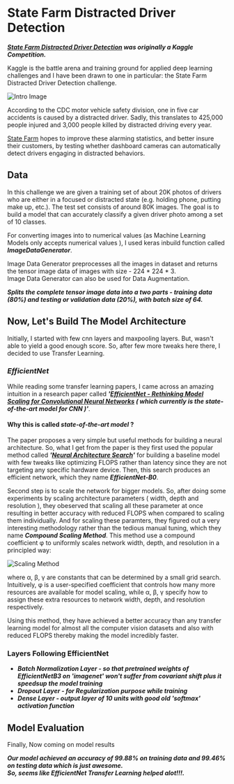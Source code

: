 # State Farm Distracted Driver Detection

***[State Farm Distracted Driver Detection](https://www.kaggle.com/c/state-farm-distracted-driver-detection/overview) was originally a Kaggle Competition.***

Kaggle is the battle arena and training ground for applied deep learning challenges and I have been drawn to one in particular: the State Farm Distracted Driver Detection challenge.

![Intro Image](https://storage.googleapis.com/kaggle-competitions/kaggle/5048/media/drivers_statefarm.png)

According to the CDC motor vehicle safety division, one in five car accidents is caused by a distracted driver. Sadly, this translates to 425,000 people injured and 3,000 people killed by distracted driving every year.

[State Farm](https://www.statefarm.com) hopes to improve these alarming statistics, and better insure their customers, by testing whether dashboard cameras can automatically detect drivers engaging in distracted behaviors.

## Data
In this challenge we are given a training set of about 20K photos of drivers who are either in a focused or distracted state (e.g. holding phone, putting make up, etc.). The test set consists of around 80K images. The goal is to build a model that can accurately classify a given driver photo among a set of 10 classes.

For converting images into to numerical values (as Machine Learning Models only accepts numerical values ), I used keras inbuild function called ***ImageDataGenerator***.

Image Data Generator preprocesses all the images in dataset and returns the tensor image data of images with size - 224 * 224 * 3. <br>Image Data Generator can also be used for Data Augmentation.

***Splits the complete tensor image data into a two parts - training data (80%) and testing or validation data (20%), with batch size of 64.***

## Now, Let's Build The Model Architecture
Initially, I started with few cnn layers and maxpooling layers. But, wasn't able to yield a good enough score. So, after few more tweaks here there, I decided to use Transfer Learning.

### ***EfficientNet***
While reading some transfer learning papers, I came across an amazing intuition in a research paper called ***'[EfficientNet - Rethinking Model Scaling for Convolutional Neural Networks](http://proceedings.mlr.press/v97/tan19a/tan19a.pdf) ( which currently is the state-of-the-art model for CNN )'***.

#### Why this is called ***state-of-the-art model*** ?
The paper proposes a very simple but useful methods for building a neural architecture. So, what I get from the paper is they first used the popular method called ***'[Neural Architecture Search](https://arxiv.org/pdf/2005.11074.pdf)'*** for building a baseline model with few tweaks like optimizing FLOPS rather than latency since they are not targeting any specific hardware device. Then, this search produces an efficient network, which they name ***EfficientNet-B0***.

Second step is to scale the network for bigger models. So, after doing some experiments by scaling architecture parameters ( width, depth and resolution ), they obeserved that scaling all these parameter at once resulting in better accuracy with reduced FLOPS when compared to scaling them individually. And for scaling these paramters, they figured out a very interesting methodology rather than the tedious manual tuning, which they name ***Compound Scaling Method***. This method use a compound coefficient φ to uniformly scales network width, depth, and resolution in a principled way:

![Scaling Method](https://amaarora.github.io/images/dwr.png)

where α, β, γ are constants that can be determined by a small grid search. Intuitively, φ is a user-specified coefficient that controls how many more resources are available for model scaling, while α, β, γ specify how to assign these extra resources to network width, depth, and resolution respectively.

Using this method, they have achieved a better accuracy than any transfer learning model for almost all the computer vision datasets and also with reduced FLOPS thereby making the model incredibly faster.

### Layers Following EfficientNet
* ***Batch Normalization Layer - so that pretrained weights of EfficientNetB3 on 'imagenet' won't suffer from covariant shift plus it speedsup the model training***
* ***Dropout Layer - for Regularization purpose while training***
* ***Dense Layer - output layer of 10 units with good old 'softmax' activation function*** 

## Model Evaluation
Finally, Now coming on model results

***Our model achieved an accuracy of 99.88% on training data and 99.46% on testing data which is just awesome.<br>
So, seems like EfficientNet Transfer Learning helped alot!!!.***
